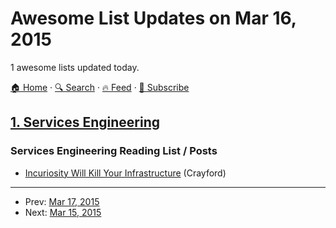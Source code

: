 # Awesome List Updates on Mar 16, 2015

1 awesome lists updated today.

[🏠 Home](/README.md) · [🔍 Search](https://test.trackawesomelist.com/search/) · [🔥 Feed](https://test.trackawesomelist.com/rss.xml) · [📮 Subscribe](https://trackawesomelist.us17.list-manage.com/subscribe?u=d2f0117aa829c83a63ec63c2f&id=36a103854c)



## [1. Services Engineering](/content/mmcgrana/services-engineering/README.md)

### Services Engineering Reading List / Posts

*   [Incuriosity Will Kill Your Infrastructure](http://yellerapp.com/posts/2015-03-16-incuriosity-killed-the-infrastructure.html) (Crayford)

---

- Prev: [Mar 17, 2015](/content/2015/03/17/README.md)
- Next: [Mar 15, 2015](/content/2015/03/15/README.md)